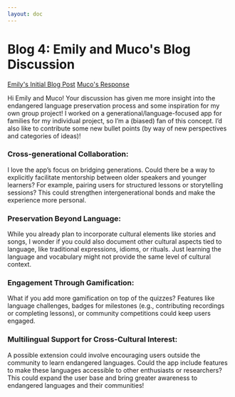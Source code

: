 ```yaml
---
layout: doc
---
```

# Blog 4: Emily and Muco's Blog Discussion

[Emily's Initial Blog Post](https://emilymchen.github.io/portfolio-emilychen/blogs/blog2.html)
[Muco's Response](https://mucowintore.github.io/portfolio-muco/blogs/project_pitch.html)

Hi Emily and Muco! Your discussion has given me more insight into the endangered language preservation process and some inspiration for my own group project! I worked on a generational/language-focused app for families for my individual project, so I’m a (biased) fan of this concept. I’d also like to contribute some new bullet points (by way of new perspectives and categories of ideas)!

### Cross-generational Collaboration:
I love the app’s focus on bridging generations. Could there be a way to explicitly facilitate mentorship between older speakers and younger learners? For example, pairing users for structured lessons or storytelling sessions? This could strengthen intergenerational bonds and make the experience more personal.

### Preservation Beyond Language:
While you already plan to incorporate cultural elements like stories and songs, I wonder if you could also document other cultural aspects tied to language, like traditional expressions, idioms, or rituals. Just learning the language and vocabulary might not provide the same level of cultural context.

### Engagement Through Gamification:
What if you add more gamification on top of the quizzes? Features like language challenges, badges for milestones (e.g., contributing recordings or completing lessons), or community competitions could keep users engaged.

### Multilingual Support for Cross-Cultural Interest:
A possible extension could involve encouraging users outside the community to learn endangered languages. Could the app include features to make these languages accessible to other enthusiasts or researchers? This could expand the user base and bring greater awareness to endangered languages and their communities!
